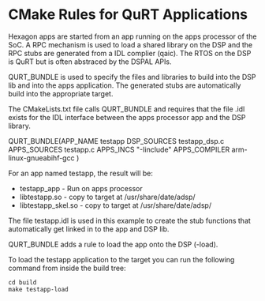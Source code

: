 # CMake Rules for QuRT Applications

Hexagon apps are started from an app running on the apps processor 
of the SoC. A RPC mechanism is used to load a shared library on the DSP and
the RPC stubs are generated from a IDL complier (qaic). The RTOS on
the DSP is QuRT but is often abstraced by the DSPAL APIs.

QURT_BUNDLE is used to specify the files and libraries to build
into the DSP lib and into the apps application. The generated stubs are
automatically build into the appropriate target.

The CMakeLists.txt file calls QURT_BUNDLE and requires that the file <appname>.idl
exists for the IDL interface between the apps processor app and the DSP library.

QURT_BUNDLE(APP_NAME testapp
	DSP_SOURCES testapp_dsp.c
	APPS_SOURCES testapp.c
	APPS_INCS "-Iinclude"
	APPS_COMPILER arm-linux-gnueabihf-gcc
	)

For an app named testapp, the result will be:
- testapp_app        - Run on apps processor
- libtestapp.so      - copy to target at /usr/share/date/adsp/
- libtestapp_skel.so - copy to target at /usr/share/date/adsp/

The file testapp.idl is used in this example to create the stub functions that automatically
get linked in to the app and DSP lib.

QURT_BUNDLE adds a rule to load the app onto the DSP (<appname>-load).

To load the testapp application to the target you can run the 
following command from inside the build tree:

```
cd build
make testapp-load
```

